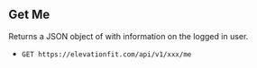 ## Get Me

Returns a JSON object of with information on the logged in user.

* `GET https://elevationfit.com/api/v1/xxx/me`